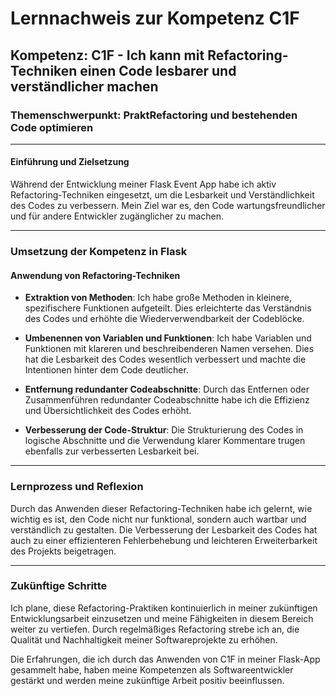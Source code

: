 # Lernnachweis zur Kompetenz C1F

## Kompetenz: C1F - Ich kann mit Refactoring-Techniken einen Code lesbarer und verständlicher machen

### Themenschwerpunkt: PraktRefactoring und bestehenden Code optimieren

---

#### Einführung und Zielsetzung

Während der Entwicklung meiner Flask Event App habe ich aktiv Refactoring-Techniken eingesetzt, um die Lesbarkeit und Verständlichkeit des Codes zu verbessern. Mein Ziel war es, den Code wartungsfreundlicher und für andere Entwickler zugänglicher zu machen.

---

### Umsetzung der Kompetenz in Flask

#### Anwendung von Refactoring-Techniken

- **Extraktion von Methoden**: Ich habe große Methoden in kleinere, spezifischere Funktionen aufgeteilt. Dies erleichterte das Verständnis des Codes und erhöhte die Wiederverwendbarkeit der Codeblöcke.
  
- **Umbenennen von Variablen und Funktionen**: Ich habe Variablen und Funktionen mit klareren und beschreibenderen Namen versehen. Dies hat die Lesbarkeit des Codes wesentlich verbessert und machte die Intentionen hinter dem Code deutlicher.

- **Entfernung redundanter Codeabschnitte**: Durch das Entfernen oder Zusammenführen redundanter Codeabschnitte habe ich die Effizienz und Übersichtlichkeit des Codes erhöht.

- **Verbesserung der Code-Struktur**: Die Strukturierung des Codes in logische Abschnitte und die Verwendung klarer Kommentare trugen ebenfalls zur verbesserten Lesbarkeit bei.

---

### Lernprozess und Reflexion

Durch das Anwenden dieser Refactoring-Techniken habe ich gelernt, wie wichtig es ist, den Code nicht nur funktional, sondern auch wartbar und verständlich zu gestalten. Die Verbesserung der Lesbarkeit des Codes hat auch zu einer effizienteren Fehlerbehebung und leichteren Erweiterbarkeit des Projekts beigetragen.

---

### Zukünftige Schritte

Ich plane, diese Refactoring-Praktiken kontinuierlich in meiner zukünftigen Entwicklungsarbeit einzusetzen und meine Fähigkeiten in diesem Bereich weiter zu vertiefen. Durch regelmäßiges Refactoring strebe ich an, die Qualität und Nachhaltigkeit meiner Softwareprojekte zu erhöhen.

Die Erfahrungen, die ich durch das Anwenden von C1F in meiner Flask-App gesammelt habe, haben meine Kompetenzen als Softwareentwickler gestärkt und werden meine zukünftige Arbeit positiv beeinflussen.
